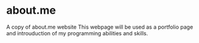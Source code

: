 about.me
========

A copy of about.me website
This webpage will be used as a portfolio page and introuduction of my programming abilities and skills. 
